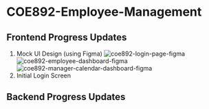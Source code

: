 # COE892-Employee-Management
## Frontend Progress Updates
1. Mock UI Design (using Figma)
![coe892-login-page-figma](https://github.com/Co1Sky/COE892-Employee-Management/assets/58276910/798736ca-c43e-4a43-853d-1eb1aa9d7fdb)
![coe892-employee-dashboard-figma](https://github.com/Co1Sky/COE892-Employee-Management/assets/58276910/0efd7195-67c7-46aa-8986-c5991b155b6e)
![coe892-manager-calendar-dashboard-figma](https://github.com/Co1Sky/COE892-Employee-Management/assets/58276910/e7ab82fe-abe2-44b7-a9d6-3b16769db83d)
2. Initial Login Screen
## Backend Progress Updates
